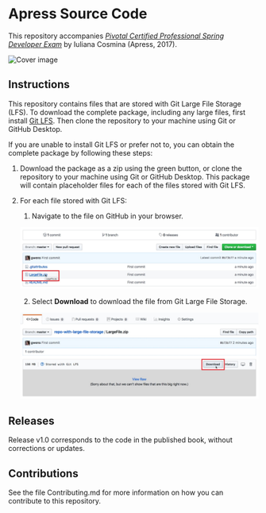 # Apress Source Code

This repository accompanies [*Pivotal Certified Professional Spring Developer Exam*](http://www.apress.com/9781484208120) by Iuliana Cosmina (Apress, 2017).

![Cover image](9781484208120.jpg)

## Instructions

This repository contains files that are stored with Git Large File Storage (LFS). To download the complete package, including any large files, first install [Git LFS](https://git-lfs.github.com/). Then clone the repository to your machine using Git or GitHub Desktop.

If you are unable to install Git LFS or prefer not to, you can obtain the complete package by following these steps:

1. Download the package as a zip using the green button, or clone the repository to your machine using Git or GitHub Desktop. This package will contain placeholder files for each of the files stored with Git LFS.
2. For each file stored with Git LFS:
    1. Navigate to the file on GitHub in your browser.

    ![Screenshot: select file](1-select-file.jpg)

    2. Select **Download** to download the file from Git Large File Storage.

    ![Screenshot: download file](2-download.jpg)

## Releases

Release v1.0 corresponds to the code in the published book, without corrections or updates.

## Contributions

See the file Contributing.md for more information on how you can contribute to this repository.
